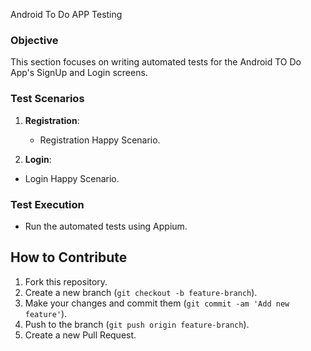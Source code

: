 Android To Do APP Testing

### Objective

This section focuses on writing automated tests for the Android TO Do App's SignUp and Login screens.

### Test Scenarios

1. **Registration**: 
   - Registration Happy Scenario.
   
2. **Login**:
  - Login Happy Scenario.

### Test Execution
   - Run the automated tests using Appium.

## How to Contribute

1. Fork this repository.
2. Create a new branch (`git checkout -b feature-branch`).
3. Make your changes and commit them (`git commit -am 'Add new feature'`).
4. Push to the branch (`git push origin feature-branch`).
5. Create a new Pull Request.


